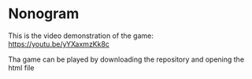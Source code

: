 # Nonogram

This is the video demonstration of the game:
https://youtu.be/yYXaxmzKk8c


Tha game can be played by downloading the repository and opening the html file


